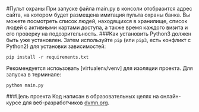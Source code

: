 #Пульт охраны
При запуске файла main.py в консоли отобразится адрес сайта, на котором будет размещена имитация пульта охраны банка. Вы можете посмотреть список людей, находящихся в хранилище, список людей с активными картами доступа, а также время каждого визита и его проверку на подозрительность.
###Как установить
Python3 должен быть уже установлен. Затем используйте `pip` (или `pip3`, есть конфликт с Python2) для установки зависимостей:
```
pip install -r requirements.txt
```
Рекомендуется испоьзовать [virtualenv/venv] для изоляции проекта.
Для запуска в терминале:
```
python main.py
```
###Цель проекта
Код написан в образовательных целях на онлайн-курсе для веб-разработчиков [dvmn.org](https://dvmn.org/).
